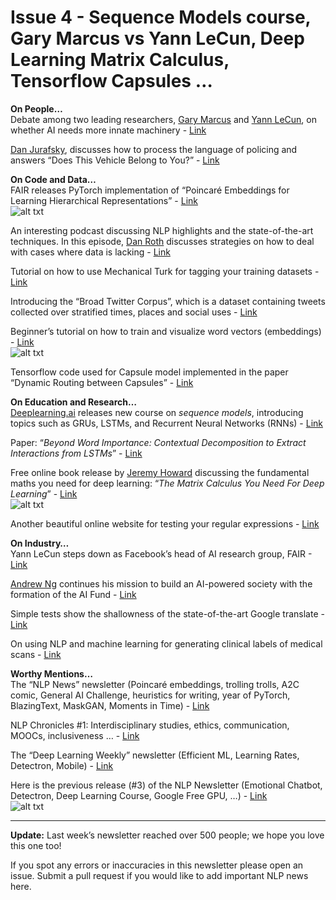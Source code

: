 # Issue 4 - Sequence Models course, Gary Marcus vs Yann LeCun, Deep Learning Matrix Calculus, Tensorflow Capsules …
**On People…**  
Debate among two leading researchers, [Gary Marcus](https://twitter.com/GaryMarcus) and [Yann LeCun](https://twitter.com/ylecun), on whether AI needs more innate machinery - [Link](https://www.youtube.com/watch?v=vdWPQ6iAkT4&index=82&t=6s&list=WL)

[Dan Jurafsky](https://twitter.com/jurafsky), discusses how to process the language of policing and answers “Does This Vehicle Belong to You?” - [Link](https://twitter.com/jurafsky)

**On Code and Data…**  
FAIR releases PyTorch implementation of “Poincaré Embeddings for Learning Hierarchical Representations” - [Link](https://github.com/facebookresearch/poincare-embeddings)  
![alt txt]()

An interesting podcast discussing NLP highlights and the state-of-the-art techniques. In this episode, [Dan Roth](https://twitter.com/dannydanr) discusses strategies on how to deal with cases where data is lacking - [Link](https://soundcloud.com/nlp-highlights/48-incidental-supervision-moving-beyond-supervised-learning-with-dan-roth)

Tutorial on how to use Mechanical Turk for tagging your training datasets - [Link](https://towardsdatascience.com/training-and-visualising-word-vectors-2f946c6430f8)

Introducing the “Broad Twitter Corpus”, which is a dataset containing tweets collected over stratified times, places and social uses - [Link](https://github.com/GateNLP/broad_twitter_corpus)

Beginner’s tutorial on how to train and visualize word vectors (embeddings) - [Link](https://towardsdatascience.com/training-and-visualising-word-vectors-2f946c6430f8)  
![alt txt]()

Tensorflow code used for Capsule model implemented in the paper “Dynamic Routing between Capsules” - [Link](https://github.com/Sarasra/models/tree/master/research/capsules)

**On Education and Research…**  
[Deeplearning.ai](https://www.deeplearning.ai/) releases new course on *sequence models*, introducing topics such as GRUs, LSTMs, and Recurrent Neural Networks (RNNs) - [Link](https://www.coursera.org/learn/nlp-sequence-models)

Paper: “*Beyond Word Importance: Contextual Decomposition to Extract Interactions from LSTMs*” - [Link](https://arxiv.org/abs/1801.05453)

Free online book release by [Jeremy Howard](https://twitter.com/jeremyphoward) discussing the fundamental maths you need for deep learning: “*The Matrix Calculus You Need For Deep Learning*” - [Link](http://parrt.cs.usfca.edu/doc/matrix-calculus/index.html)  
![alt txt]()

Another beautiful online website for testing your regular expressions - [Link](https://regexper.com/)

**On Industry…**  
Yann LeCun steps down as Facebook’s head of AI research group, FAIR - [Link](https://qz.com/1186806/yann-lecun-is-stepping-down-as-facebooks-head-of-ai-research/?utm_campaign=Revue%20newsletter&utm_medium=Newsletter&utm_source=Deep%20Learning%20Weekly)

[Andrew Ng](https://twitter.com/AndrewYNg) continues his mission to build an AI-powered society with the formation of the AI Fund - [Link](https://medium.com/@andrewng/announcing-the-ai-fund-building-transformative-ai-companies-55c008663072)

Simple tests show the shallowness of the state-of-the-art Google translate - [Link](https://www.theatlantic.com/technology/archive/2018/01/the-shallowness-of-google-translate/551570/)

On using NLP and machine learning for generating clinical labels of medical scans - [Link](http://journalhealthcare.com/72/machine-learning-natural-language-processing-used-to-generate-clinical-labels-of-medical-scans/)

**Worthy Mentions…**  
The “NLP News” newsletter (Poincaré embeddings, trolling trolls, A2C comic, General AI Challenge, heuristics for writing, year of PyTorch, BlazingText, MaskGAN, Moments in Time) - [Link](http://newsletter.ruder.io/issues/nlp-news-poincare-embeddings-trolling-trolls-a2c-comic-general-ai-challenge-heuristics-for-writing-year-of-pytorch-blazingtext-maskgan-moments-in-time-92072)

NLP Chronicles #1: Interdisciplinary studies, ethics, communication, MOOCs, inclusiveness … - [Link](https://medium.com/dair-ai/nlp-chronicles-1-interdisciplinary-studies-ethics-communication-moocs-inclusiveness-80b398eefcfc)

The “Deep Learning Weekly” newsletter (Efficient ML, Learning Rates, Detectron, Mobile) - [Link](http://digest.deeplearningweekly.com/issues/deep-learning-weekly-issue-72-efficient-ml-learning-rates-detectron-mobilenets-v2-deepleague-faster-r-cnns-and-more-92658)

Here is the previous release (#3) of the NLP Newsletter (Emotional Chatbot, Detectron, Deep Learning Course, Google Free GPU, …) - [Link](https://medium.com/dair-ai/emotional-chatbot-detectron-deep-learning-course-google-free-gpu-8fc7867e6f1c)  
![alt txt]()

---
**Update:** Last week’s newsletter reached over 500 people; we hope you love this one too!  

If you spot any errors or inaccuracies in this newsletter please open an issue.
Submit a pull request if you would like to add important NLP news here.